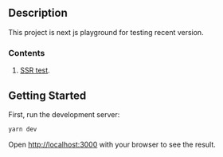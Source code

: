 ## Description
This project is next js playground for testing recent version.

### Contents

1. [SSR test](https://mauvpark.github.io/docs/React/2022-05-11-about-ssr-and-child-ssr.html).

## Getting Started

First, run the development server:

```bash
yarn dev
```

Open [http://localhost:3000](http://localhost:3000) with your browser to see the result.

